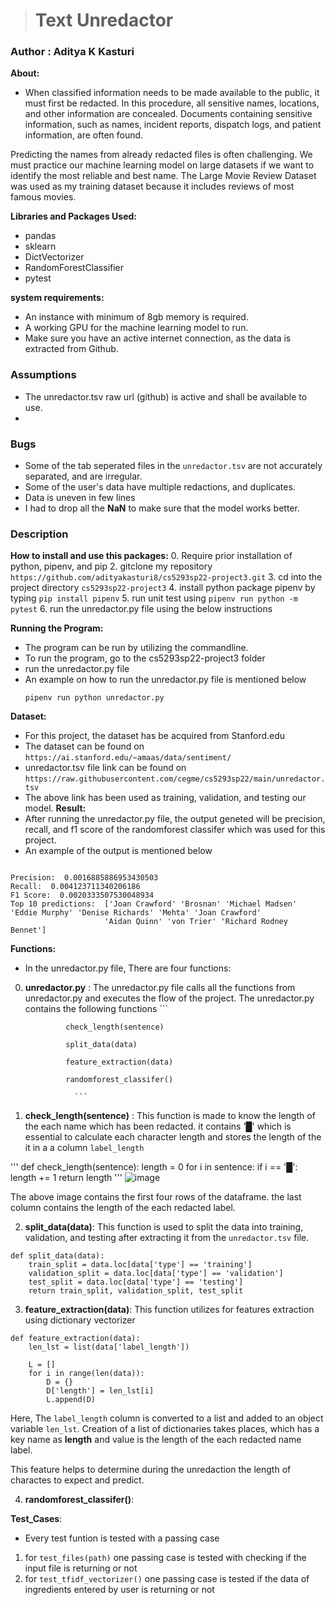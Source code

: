 > # Text Unredactor
### Author : Aditya K Kasturi 

__About:__
- When classified information needs to be made available to the public, it must first be redacted. In this procedure, all sensitive names, locations, and other information are concealed. Documents containing sensitive information, such as names, incident reports, dispatch logs, and patient information, are often found.

Predicting the names from already redacted files is often challenging. We must practice our machine learning model on large datasets if we want to identify the most reliable and best name. The Large Movie Review Dataset was used as my training dataset because it includes reviews of most famous movies.

__Libraries and Packages Used:__
- pandas
- sklearn
- DictVectorizer
- RandomForestClassifier
- pytest

__system requirements:__
- An instance with minimum of 8gb memory is required.
- A working GPU for the machine learning model to run.
- Make sure you have an active internet connection, as the data is extracted from Github.
### Assumptions 
- The unredactor.tsv raw url (github) is active and shall be available to use.
- 

### Bugs
- Some of the tab seperated files in the ``` unredactor.tsv ``` are not accurately separated, and are irregular.
- Some of the user's data have multiple redactions, and duplicates.
- Data is uneven in few lines
- I had to drop all the __NaN__ to make sure that the model works better.
 ### Description

__How to install and use this packages:__
0. Require prior installation of python, pipenv, and pip
2. gitclone my repository ```https://github.com/adityakasturi8/cs5293sp22-project3.git```
3. cd into the project directory ```cs5293sp22-project3```
4. install python package pipenv by typing ```pip install pipenv```
5. run unit test using ```pipenv run python -m pytest```
6. run the unredactor.py file using the below instructions

__Running the Program:__
- The program can be run by utilizing the commandline.
- To run the program, go to the cs5293sp22-project3 folder
- run the unredactor.py file 
- An example on how to run the unredactor.py file is mentioned below
  ```
  pipenv run python unredactor.py
  ``` 
__Dataset:__
- For this project, the dataset has be acquired from Stanford.edu 
- The dataset can be found on ```https://ai.stanford.edu/~amaas/data/sentiment/```
- unredactor.tsv file link can be found on ```https://raw.githubusercontent.com/cegme/cs5293sp22/main/unredactor.tsv ```
- The above link has been used as training, validation, and testing our model.
__Result:__
- After running the unredactor.py file, the output geneted will be precision, recall, and f1 score of the randomforest classifer which was used for this project.
- An example of the output is mentioned below
```

Precision:  0.0016885886953430503
Recall:  0.004123711340206186
F1 Score:  0.0020333507530048934
Top 10 predictions:  ['Joan Crawford' 'Brosnan' 'Michael Madsen' 'Eddie Murphy' 'Denise Richards' 'Mehta' 'Joan Crawford'
                     'Aidan Quinn' 'von Trier' 'Richard Rodney Bennet']

```
__Functions:__

- In the unredactor.py file, There are four functions:

0. __unredactor.py__ :  The unredactor.py file calls all the functions from unredactor.py and executes the flow of the project.
                  The unredactor.py contains the following functions
                  ```

                check_length(sentence)

                split_data(data)
                 
                feature_extraction(data)

                randomforest_classifer()

                  ```
1. __check_length(sentence)__ : This function is made to know the length of the each name which has been redacted. it contains '█' which is essential to calculate each character length and stores the length of the it in a a column ```label_length```

'''
def check_length(sentence):
    length = 0
    for i in sentence:
        if i == '█':
            length += 1
    return length
'''
![image](https://user-images.githubusercontent.com/95768375/167355639-08cde250-5f58-49cb-aaf8-5ff3122c0a06.png)


The above image contains the first four rows of the dataframe. the last column contains the length of the each redacted label.



2. __split_data(data)__: This function is used to split the data into training, validation, and testing after extracting it from the ``` unredactor.tsv ``` file. 

```
def split_data(data):
    train_split = data.loc[data['type'] == 'training']
    validation_split = data.loc[data['type'] == 'validation']
    test_split = data.loc[data['type'] == 'testing']
    return train_split, validation_split, test_split

```

3. __feature_extraction(data)__: This function utilizes for features extraction using dictionary vectorizer

```
def feature_extraction(data):
    len_lst = list(data['label_length'])
    
    L = []
    for i in range(len(data)):
        D = {}
        D['length'] = len_lst[i]
        L.append(D)

```
Here, The ``` label_length ``` column is converted to a list and added to an object variable ``` len_lst ```. Creation of a list of dictionaries takes places, which has a key name as __length__ and value is the length of the each redacted name label.

This feature helps to determine during the unredaction the length of charactes to expect and predict. 

4. __randomforest_classifer()__:  


__Test_Cases__:
- Every test funtion is tested with a passing case
1. for ```test_files(path)``` one passing case is tested with checking if the input file is returning or not 
2. for ```test_tfidf_vectorizer()```  one passing case is tested if the data of ingredients entered by user is returning or not
